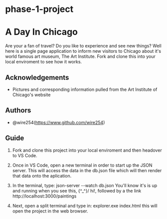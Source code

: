 # phase-1-project

# A Day In Chicago

Are your a fan of travel? Do you like to experience and see new things? Well here is a single page application to inform new visitors to Chicago about it's world famous art museum, The Art Institute. Fork and clone this into your local enviroment to see how it works. 


## Acknowledgements
- Pictures and corresponding information pulled from the Art Institute of Chicago's website

## Authors
- @wire254(https://www.github.com/wire254)


## Guide
1. Fork and clone this project into your local enviroment and then headover to VS Code. 

2. Once in VS Code, open a new terminal in order to start up the JSON server. This will access the data in the db.json file which will then render that data onto the aplication. 

3. In the terminal, type: json-server --watch db.json 
You'll know it's is up and running when you see this, \{^_^}/ hi!,
followed by a the link http://localhost:3000/paintings 

4. Next, open a split terminal and type in: explorer.exe index.html
this will open the project in the web browser. 
